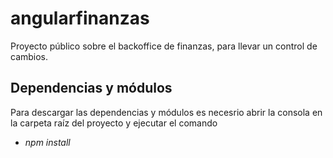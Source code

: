 # angularfinanzas
Proyecto público sobre el backoffice de finanzas, para llevar un control de cambios.

## Dependencias y módulos
Para descargar las dependencias y módulos es necesrio abrir la consola en la carpeta raíz del proyecto y ejecutar el comando
- *npm install*

